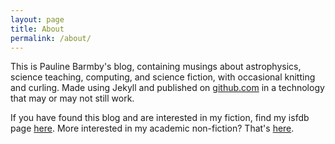 ```yaml
---
layout: page
title: About
permalink: /about/
---
```


This is Pauline Barmby's blog, containing musings about astrophysics, science teaching, computing, and science fiction, with occasional knitting and curling. Made using Jekyll and published on [github.com](https://github.com/) in a technology that may or may not still work.

If you have found this blog and are interested in my fiction, find my isfdb page [here](https://www.isfdb.org/cgi-bin/ea.cgi?341924). More interested in my academic non-fiction? That's [here](https://ui.adsabs.harvard.edu/search/q=%20author%3A%22Barmby%2C%20P%22&sort=date%20desc%2C%20bibcode%20desc&p_=0).


